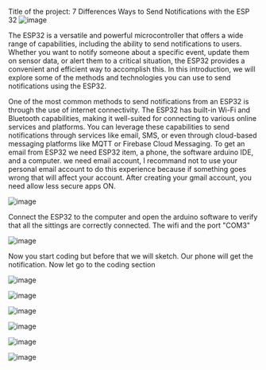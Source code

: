 Title of the project: 7 Differences Ways to Send Notifications with the ESP 32
![image](https://github.com/We0l0/CSN-150-/assets/143651732/b25ea217-3169-4938-9f02-32e779129650)

The ESP32 is a versatile and powerful microcontroller that offers a wide range of capabilities, including the ability to send notifications to users. Whether you want to notify someone about a specific event, update them on sensor data, or alert them to a critical situation, the ESP32 provides a convenient and efficient way to accomplish this. In this introduction, we will explore some of the methods and technologies you can use to send notifications using the ESP32.

One of the most common methods to send notifications from an ESP32 is through the use of internet connectivity. The ESP32 has built-in Wi-Fi and Bluetooth capabilities, making it well-suited for connecting to various online services and platforms. You can leverage these capabilities to send notifications through services like email, SMS, or even through cloud-based messaging platforms like MQTT or Firebase Cloud Messaging.
To get an email from ESP32 we need ESP32 item, a phone, the software arduino IDE, and a computer.
we need email account, I recommand not to use your personal email account to do this experience because if something goes wrong that will affect your account.
After creating your gmail account, you need allow less secure apps ON.

 ![image](https://github.com/We0l0/CSN-150-/assets/143651732/cbd49320-ffb7-4615-a41a-0f86decf6b14)

 Connect the ESP32 to the computer and open the arduino software to verify that all the sittings are correctly connected. The wifi and the port "COM3"

 ![image](https://github.com/We0l0/CSN-150-/assets/143651732/a206daa9-a708-4a5d-ac8c-bc2e7e0c0dce)
 
 
 Now you start coding but before that we will sketch. Our phone will get the notification.
 Now let go to the coding section

![image](https://github.com/We0l0/CSN-150-/assets/143651732/4e8ee537-d75d-412c-a343-3e3835db1487)

![image](https://github.com/We0l0/CSN-150-/assets/143651732/f3e4a34e-6469-4961-8685-baf2488de33a)


 ![image](https://github.com/We0l0/CSN-150-/assets/143651732/f48c40bf-84db-4d30-a572-9247de70c7f0)

 ![image](https://github.com/We0l0/CSN-150-/assets/143651732/19219837-32e5-44e0-904d-8cb1e3698193)

 ![image](https://github.com/We0l0/CSN-150-/assets/143651732/fa7521ca-9553-4373-92c3-3272ad20dce4)


 ![image](https://github.com/We0l0/CSN-150-/assets/143651732/cd40d93b-524b-4437-995d-2ccbe0ac1a33)


















  


 




 




 

